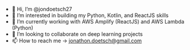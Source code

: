 - 👋 Hi, I’m @jondoetsch27
- 👀 I’m interested in building my Python, Kotlin, and ReactJS skills
- 🌱 I’m currently working with AWS Amplify (ReactJS) and AWS Lambda (Python)
- 💞️ I’m looking to collaborate on deep learning projects
- 📫 How to reach me -> jonathon.doetsch@gmail.com

<!---
jondoetsch27/jondoetsch27 is a ✨ special ✨ repository because its `README.md` (this file) appears on your GitHub profile.
You can click the Preview link to take a look at your changes.
--->
